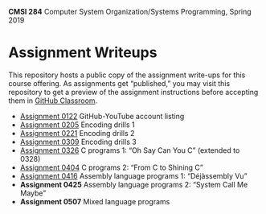 **CMSI 284** Computer System Organization/Systems Programming, Spring 2019

# Assignment Writeups
This repository hosts a public copy of the assignment write-ups for this course offering. As assignments get “published,” you may visit this repository to get a preview of the assignment instructions before accepting them in [GitHub Classroom](https://classroom.github.com).

- [Assignment 0122](https://dondi.lmu.build/spring2019/cmsi284/cmsi284-spring2019-hw0122.pdf) GitHub-YouTube account listing
- [Assignment 0205](./encoding1.md) Encoding drills 1
- [Assignment 0221](./encoding2.md) Encoding drills 2
- [Assignment 0309](./encoding3.md) Encoding drills 3
- [Assignment 0326](./oh-say-can-you-c.md) C programs 1: “Oh Say Can You C” (extended to 0328)
- [Assignment 0404](./from-c-to-shining-c.md) C programs 2: “From C to Shining C”
- [Assignment 0416](./dejassembly-vu.md) Assembly language programs 1: “Déjàssembly Vu”
- **Assignment 0425** Assembly language programs 2: “System Call Me Maybe”
- **Assignment 0507** Mixed language programs
